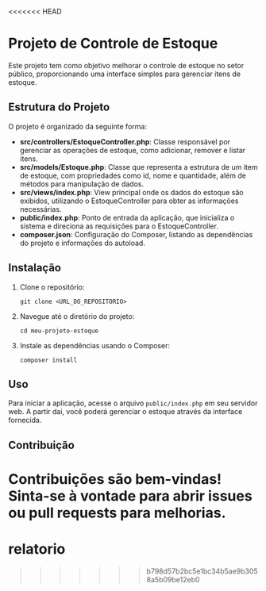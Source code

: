 <<<<<<< HEAD
# Projeto de Controle de Estoque

Este projeto tem como objetivo melhorar o controle de estoque no setor público, proporcionando uma interface simples para gerenciar itens de estoque.

## Estrutura do Projeto

O projeto é organizado da seguinte forma:

- **src/controllers/EstoqueController.php**: Classe responsável por gerenciar as operações de estoque, como adicionar, remover e listar itens.
- **src/models/Estoque.php**: Classe que representa a estrutura de um item de estoque, com propriedades como id, nome e quantidade, além de métodos para manipulação de dados.
- **src/views/index.php**: View principal onde os dados do estoque são exibidos, utilizando o EstoqueController para obter as informações necessárias.
- **public/index.php**: Ponto de entrada da aplicação, que inicializa o sistema e direciona as requisições para o EstoqueController.
- **composer.json**: Configuração do Composer, listando as dependências do projeto e informações do autoload.

## Instalação

1. Clone o repositório:
   ```
   git clone <URL_DO_REPOSITORIO>
   ```

2. Navegue até o diretório do projeto:
   ```
   cd meu-projeto-estoque
   ```

3. Instale as dependências usando o Composer:
   ```
   composer install
   ```

## Uso

Para iniciar a aplicação, acesse o arquivo `public/index.php` em seu servidor web. A partir daí, você poderá gerenciar o estoque através da interface fornecida.

## Contribuição

Contribuições são bem-vindas! Sinta-se à vontade para abrir issues ou pull requests para melhorias.
=======
# relatorio
>>>>>>> b798d57b2bc5e1bc34b5ae9b3058a5b09be12eb0
